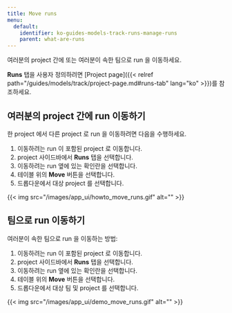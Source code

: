 ```yaml
---
title: Move runs
menu:
  default:
    identifier: ko-guides-models-track-runs-manage-runs
    parent: what-are-runs
---
```


여러분의 project 간에 또는 여러분이 속한 팀으로 run 을 이동하세요.

**Runs** 탭을 사용자 정의하려면 [Project page]({{< relref path="/guides/models/track/project-page.md#runs-tab" lang="ko" >}})를 참조하세요.

## 여러분의 project 간에 run 이동하기

한 project 에서 다른 project 로 run 을 이동하려면 다음을 수행하세요.

1. 이동하려는 run 이 포함된 project 로 이동합니다.
2. project 사이드바에서 **Runs** 탭을 선택합니다.
3. 이동하려는 run 옆에 있는 확인란을 선택합니다.
4. 테이블 위의 **Move** 버튼을 선택합니다.
5. 드롭다운에서 대상 project 를 선택합니다.

{{< img src="/images/app_ui/howto_move_runs.gif" alt="" >}}

## 팀으로 run 이동하기

여러분이 속한 팀으로 run 을 이동하는 방법:

1. 이동하려는 run 이 포함된 project 로 이동합니다.
2. project 사이드바에서 **Runs** 탭을 선택합니다.
3. 이동하려는 run 옆에 있는 확인란을 선택합니다.
4. 테이블 위의 **Move** 버튼을 선택합니다.
5. 드롭다운에서 대상 팀 및 project 를 선택합니다.

{{< img src="/images/app_ui/demo_move_runs.gif" alt="" >}}
